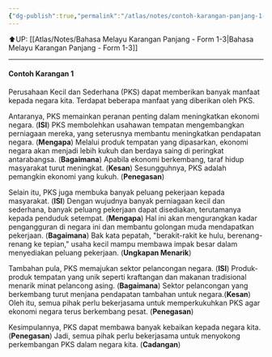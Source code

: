 ```yaml
---
{"dg-publish":true,"permalink":"/atlas/notes/contoh-karangan-panjang-1-form-1-3/"}
---
```


⬆️UP: [[Atlas/Notes/Bahasa Melayu Karangan Panjang - Form 1-3\|Bahasa Melayu Karangan Panjang - Form 1-3]]

---

#### Contoh Karangan 1

Perusahaan Kecil dan Sederhana (PKS) dapat memberikan banyak manfaat kepada negara kita. Terdapat beberapa manfaat yang diberikan oleh PKS.

Antaranya, PKS memainkan peranan penting dalam meningkatkan ekonomi negara. (**ISI**) PKS membolehkan usahawan tempatan mengembangkan perniagaan mereka, yang seterusnya membantu meningkatkan pendapatan negara. (**Mengapa**) Melalui produk tempatan yang dipasarkan, ekonomi negara akan menjadi lebih kukuh dan berdaya saing di peringkat antarabangsa. (**Bagaimana**) Apabila ekonomi berkembang, taraf hidup masyarakat turut meningkat. (**Kesan**) Sesungguhnya, PKS adalah pemangkin ekonomi yang kukuh. (**Penegasan**)

Selain itu, PKS juga membuka banyak peluang pekerjaan kepada masyarakat. (**ISI**) Dengan wujudnya banyak perniagaan kecil dan sederhana, banyak peluang pekerjaan dapat disediakan, terutamanya kepada penduduk setempat. (**Mengapa**) Hal ini akan mengurangkan kadar pengangguran di negara ini dan membantu golongan muda mendapatkan pekerjaan. (**Bagaimana**) Bak kata pepatah, "berakit-rakit ke hulu, berenang-renang ke tepian,"  usaha kecil mampu membawa impak besar dalam menyediakan peluang pekerjaan. (**Ungkapan Menarik**)

Tambahan pula, PKS memajukan sektor pelancongan negara. (**ISI**) Produk-produk tempatan yang unik seperti kraftangan dan makanan tradisional menarik minat pelancong asing. (**Bagaimana**) Sektor pelancongan yang berkembang turut menjana pendapatan tambahan untuk negara.(**Kesan**) Oleh itu, semua pihak perlu bekerjasama untuk memperkukuhkan PKS agar ekonomi negara terus berkembang pesat. (**Penegasan**)

Kesimpulannya, PKS dapat membawa banyak kebaikan kepada negara kita. (**Penegasan**) Jadi, semua pihak perlu bekerjasama untuk menyokong perkembangan PKS dalam negara kita. (**Cadangan**)